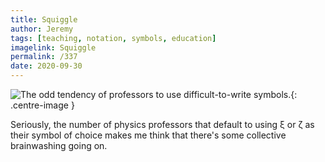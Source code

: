 ```yaml
---
title: Squiggle
author: Jeremy
tags: [teaching, notation, symbols, education]
imagelink: Squiggle
permalink: /337
date: 2020-09-30
---
```


![The odd tendency of professors to use difficult-to-write symbols.](https://res.cloudinary.com/dh3hm8pb7/image/upload/c_scale,q_auto:best/v1535842782/Handwaving/Published/Squiggle.png){: .centre-image }

Seriously, the number of physics professors that default to using &xi; or &zeta; as their symbol of choice makes me think that there's some collective brainwashing going on.
